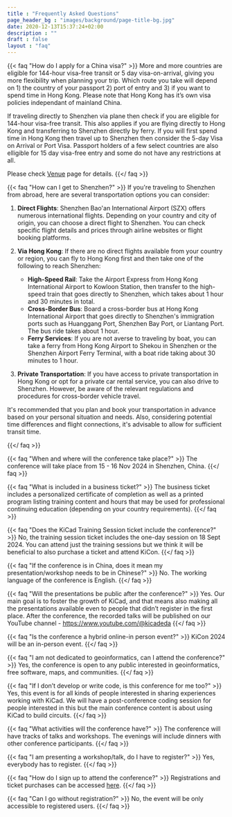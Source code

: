 ```yaml
---
title : "Frequently Asked Questions"
page_header_bg : "images/background/page-title-bg.jpg"
date: 2020-12-13T15:37:24+02:00
description : ""
draft : false
layout : "faq"
---
```



{{< faq "How do I apply for a China visa?" >}}
More and more countries are eligible for 144-hour visa-free transit or 5 day visa-on-arrival, giving you more flexibility when planning your trip. Which route you take will depend on 1) the country of your passport 2) port of entry and 3) if you want to spend time in Hong Kong. Please note that Hong Kong has it’s own visa policies independant of mainland China.

If traveling directly to Shenzhen via plane then check if you are eligible for 144-hour visa-free transit. This also applies if you are flying directly to Hong Kong and transferring to Shenzhen directly by ferry. If you will first spend time in Hong Kong then travel up to Shenzhen then consider the 5-day Visa on Arrival or Port Visa. Passport holders of a few select countries are also elligible for 15 day visa-free entry and some do not have any restrictions at all.

Please check [Venue](./venue/about-venue.md) page for details.
{{</ faq >}}


{{< faq "How can I get to Shenzhen?" >}}
If you're traveling to Shenzhen from abroad, here are several transportation options you can consider:

1. **Direct Flights**: Shenzhen Bao'an International Airport (SZX) offers numerous international flights. Depending on your country and city of origin, you can choose a direct flight to Shenzhen. You can check specific flight details and prices through airline websites or flight booking platforms.

2. **Via Hong Kong**: If there are no direct flights available from your country or region, you can fly to Hong Kong first and then take one of the following to reach Shenzhen:
   - **High-Speed Rail**: Take the Airport Express from Hong Kong International Airport to Kowloon Station, then transfer to the high-speed train that goes directly to Shenzhen, which takes about 1 hour and 30 minutes in total.
   - **Cross-Border Bus**: Board a cross-border bus at Hong Kong International Airport that goes directly to Shenzhen's immigration ports such as Huanggang Port, Shenzhen Bay Port, or Liantang Port. The bus ride takes about 1 hour.
   - **Ferry Services**: If you are not averse to traveling by boat, you can take a ferry from Hong Kong Airport to Shekou in Shenzhen or the Shenzhen Airport Ferry Terminal, with a boat ride taking about 30 minutes to 1 hour.

3. **Private Transportation**: If you have access to private transportation in Hong Kong or opt for a private car rental service, you can also drive to Shenzhen. However, be aware of the relevant regulations and procedures for cross-border vehicle travel.

It's recommended that you plan and book your transportation in advance based on your personal situation and needs. Also, considering potential time differences and flight connections, it's advisable to allow for sufficient transit time.


{{</ faq >}}


{{< faq "When and where will the conference take place?" >}}
The conference will take place from 15 - 16 Nov 2024 in Shenzhen, China.
{{</ faq >}}

{{< faq "What is included in a business ticket?" >}}
The business ticket includes a personalized certificate of completion as well
as a printed program listing training content and hours that may be used for
professional continuing education (depending on your country requirements).
{{</ faq >}}

{{< faq "Does the KiCad Training Session ticket include the conference?" >}}
No, the training session ticket includes the one-day session on 18 Sept 2024.  You can
attend just the training sessions but we think it will be beneficial to also purchase
a ticket and attend KiCon.
{{</ faq >}}

{{< faq "If the conference is in China, does it mean my presentation/workshop needs to be in Chinese?" >}}
No. The working language of the conference is English.
{{</ faq >}}

{{< faq "Will the presentations be public after the conference?" >}}
Yes. Our main goal is to foster the growth of KiCad, and that means also making all the presentations available even to people that didn’t register in the first place. After the conference, the recorded talks will be published on our YouTube channel - https://www.youtube.com/@kicadeda
{{</ faq >}}

{{< faq "Is the conference a hybrid online-in person event?" >}}
KiCon 2024 will be an in-person event.
{{</ faq >}}

{{< faq "I am not dedicated to geoinformatics, can I attend the conference?" >}}
Yes, the conference is open to any public interested in geoinformatics, free software, maps, and communities.
{{</ faq >}}

{{< faq "If I don’t develop or write code, is this conference for me too?" >}}
Yes, this event is for all kinds of people interested in sharing experiences working
with KiCad.  We will have a post-conference coding session for people interested in this
but the main conference content is about using KiCad to build circuits.
{{</ faq >}}

{{< faq "What activities will the conference have?" >}}
The conference will have tracks of talks and workshops.  The evenings will include
dinners with other conference participants.
{{</ faq >}}

{{< faq "I am presenting a workshop/talk, do I have to register?" >}}
Yes, everybody has to register.
{{</ faq >}}

{{< faq "How do I sign up to attend the conference?" >}}
Registrations and ticket purchases can be accessed [here](https://pretix.eu/kicad/kiconasia2024/).
{{</ faq >}}

{{< faq "Can I go without registration?" >}}
No, the event will be only accessible to registered users.
{{</ faq >}}
